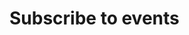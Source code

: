﻿---
author: Benedikte Kallåk
description: This section describes how to subscribe to events
---

# Subscribe to events 

